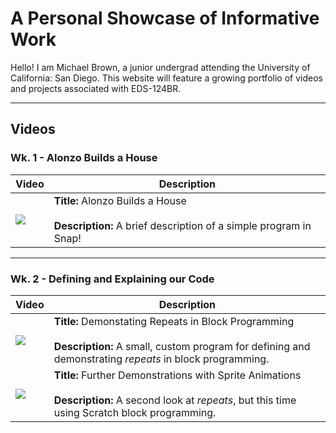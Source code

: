 # A Personal Showcase of Informative Work

Hello! I am Michael Brown, a junior undergrad attending the University of California: San Diego. This website will feature a growing portfolio of videos and projects associated with EDS-124BR.

-------

## Videos

### Wk. 1 - Alonzo Builds a House

| Video | Description |
| ----- | ----------- |
| [![](http://img.youtube.com/vi/vb5EIfMo3XU/0.jpg)](http://www.youtube.com/watch?v=vb5EIfMo3XU "") | **Title:** Alonzo Builds a House <br /> <br /> **Description:** A brief description of a simple program in Snap! |

-------

### Wk. 2 - Defining and Explaining our Code

| Video | Description |
| ----- | ----------- |
| [![](http://img.youtube.com/vi/cgOAmz8ZbdE/0.jpg)](http://www.youtube.com/watch?v=cgOAmz8ZbdE "") | **Title:** Demonstating Repeats in Block Programming <br /> <br /> **Description:** A small, custom program for defining and demonstrating *repeats* in block programming. |
| [![](http://img.youtube.com/vi/HMSEYY8eybQ/0.jpg)](http://www.youtube.com/watch?v=HMSEYY8eybQ "") | **Title:** Further Demonstrations with Sprite Animations <br /> <br /> **Description:** A second look at *repeats*, but this time using Scratch block programming. |
